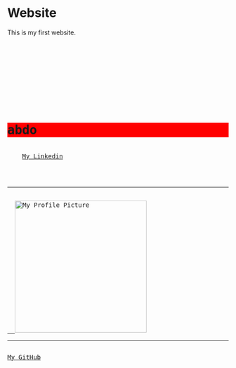 # Website
This is my first website.
<pre> 

<!DOCTYPE html>
<html lang="en">
<head>
    <meta charset="UTF-8">
</head>

<body>
<h1 style="background-color:red;">abdo</h1>
    <a href="https://www.linkedin.com/in/abdalrahman-gaber-813029339">My Linkedin</a>
</body>
</html>

<hr> 
<a href=https://abdalrahmangaber.github.io/Website>  <img src="https://abdalrahmangaber.github.io/Website/abdo.jpg" alt="My Profile Picture" width="300"></a>
<hr> 
<a href="https://github.com/AbdalrahmanGaber">My GitHub</a>
 